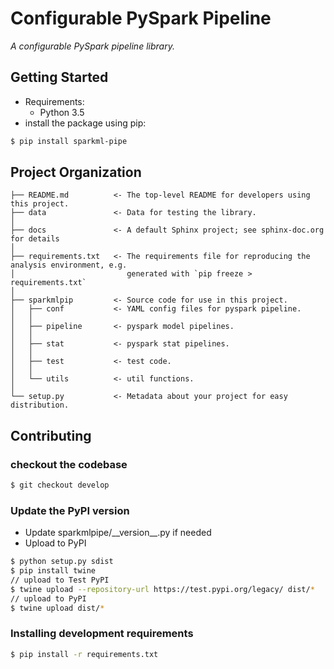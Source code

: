 # Configurable PySpark Pipeline
_A configurable PySpark pipeline library._

## Getting Started
* Requirements: 
    * Python 3.5
* install the package using pip:

``` bash
$ pip install sparkml-pipe
```

## Project Organization
```
├── README.md          <- The top-level README for developers using this project.
├── data               <- Data for testing the library.
│
├── docs               <- A default Sphinx project; see sphinx-doc.org for details
│
├── requirements.txt   <- The requirements file for reproducing the analysis environment, e.g.
│                         generated with `pip freeze > requirements.txt`
│
├── sparkmlpip         <- Source code for use in this project.
│   ├── conf           <- YAML config files for pyspark pipeline.
│   │
│   ├── pipeline       <- pyspark model pipelines.
│   │
│   ├── stat           <- pyspark stat pipelines.
│   │
│   ├── test           <- test code.
│   │
│   └── utils          <- util functions.
│
└── setup.py           <- Metadata about your project for easy distribution.
```



## Contributing
### checkout the codebase
``` bash
$ git checkout develop
```
### Update the PyPI version
* Update sparkmlpipe/\_\_version\_\_.py if needed
* Upload to PyPI
``` bash
$ python setup.py sdist
$ pip install twine
// upload to Test PyPI
$ twine upload --repository-url https://test.pypi.org/legacy/ dist/*
// upload to PyPI
$ twine upload dist/*
```
### Installing development requirements
``` bash
$ pip install -r requirements.txt
```